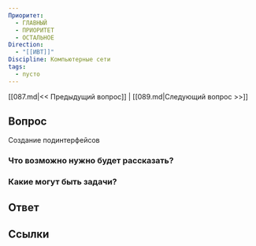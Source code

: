 ```yaml
---
Приоритет:
  - ГЛАВНЫЙ
  - ПРИОРИТЕТ
  - ОСТАЛЬНОЕ
Direction:
  - "[[ИВТ]]" 
Discipline: Компьютерные сети 
tags:
  - пусто
---
```

[[087.md|<< Предыдущий вопрос]] | [[089.md|Следующий вопрос >>]]
## Вопрос

Создание подинтерфейсов

### Что возможно нужно будет рассказать?

### Какие могут быть задачи?

## Ответ

## Ссылки
